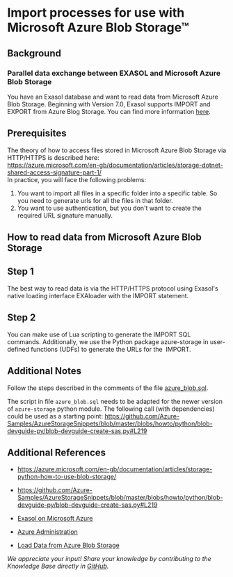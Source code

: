 # Import processes for use with Microsoft Azure Blob Storage™ 
## Background

### Parallel data exchange between EXASOL and Microsoft Azure Blob Storage

You have an Exasol database and want to read data from Microsoft Azure Blob Storage. Beginning with Version 7.0, Exasol supports IMPORT and EXPORT from Azure Blog Storage. You can find more information [here](https://docs.exasol.com/loading_data/load_data_azure_blob.htm).

## Prerequisites

The theory of how to access files stored in Microsoft Azure Blob Storage via HTTP/HTTPS is described here:  
<https://azure.microsoft.com/en-gb/documentation/articles/storage-dotnet-shared-access-signature-part-1/>  
In practice, you will face the following problems:

1. You want to import all files in a specific folder into a specific table. So you need to generate urls for all the files in that folder.
2. You want to use authentication, but you don't want to create the required URL signature manually.

## How to read data from Microsoft Azure Blob Storage

## Step 1

The best way to read data is via the HTTP/HTTPS protocol using Exasol's native loading interface EXAloader with the IMPORT statement.

## Step 2

You can make use of Lua scripting to generate the IMPORT SQL commands. Additionally, we use the Python package azure-storage in user-defined functions (UDFs) to generate the URLs for the  IMPORT.

## Additional Notes

Follow the steps described in the comments of the file [azure_blob.sql](https://github.com/exasol/public-knowledgebase/blob/main/Connect-with-Exasol/attachments/azure_blob.sql "azure_blob.sql").

The script in file `azure_blob.sql` needs to be adapted for the newer version of `azure-storage` python module.
The following call (with dependencies) could be used as a starting point: https://github.com/Azure-Samples/AzureStorageSnippets/blob/master/blobs/howto/python/blob-devguide-py/blob-devguide-create-sas.py#L219

## Additional References

* <https://azure.microsoft.com/en-gb/documentation/articles/storage-python-how-to-use-blob-storage/>

* <https://github.com/Azure-Samples/AzureStorageSnippets/blob/master/blobs/howto/python/blob-devguide-py/blob-devguide-create-sas.py#L219>

* [Exasol on Microsoft Azure](https://docs.exasol.com/db/7.1/get_started/cloud_platforms/azure.htm)

* [Azure Administration](https://docs.exasol.com/db/7.1/administration/azure/administration.htm)

* [Load Data from Azure Blob Storage](https://docs.exasol.com/loading_data/load_data_azure_blob.htm)

*We appreciate your input! Share your knowledge by contributing to the Knowledge Base directly in [GitHub](https://github.com/exasol/public-knowledgebase).* 